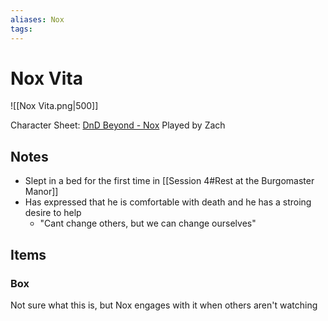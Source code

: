 ```yaml
---
aliases: Nox
tags: 
---
```


# Nox Vita

![[Nox Vita.png|500]]

Character Sheet: [DnD Beyond - Nox](https://www.dndbeyond.com/characters/67724958)
Played by Zach

## Notes

- Slept in a bed for the first time in [[Session 4#Rest at the Burgomaster Manor]]
- Has expressed that he is comfortable with death and he has a stroing desire to help
	- "Cant change others, but we can change ourselves"

## Items

### Box

Not sure what this is, but Nox engages with it when others aren't watching
